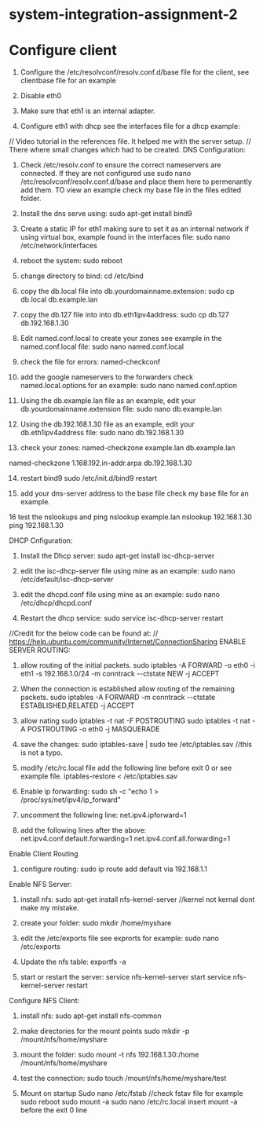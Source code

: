 # system-integration-assignment-2

# Configure client
1. Configure the /etc/resolvconf/resolv.conf.d/base file for the client,
see clientbase file for an example

2. Disable eth0

3. Make sure that eth1 is an internal adapter.

4. Configure eth1 with dhcp see the interfaces file for a dhcp example:


// Video tutorial in the references file. It helped me with the server setup.
// There where small changes which had to be created.
DNS Configuration:
1. Check /etc/resolv.conf to ensure the correct nameservers are connected.
If they are not configured use sudo nano /etc/resolvconf/resolv.conf.d/base and place them here to permenantly add them.
TO view an example check my base file in the files edited folder.

2. Install the dns serve using: sudo apt-get install bind9

3. Create a static IP for eth1 making sure to set it as an internal network if using virtual box,
example found in the interfaces file:
sudo nano /etc/network/interfaces

4. reboot the system:
sudo reboot

5. change directory to bind:
cd /etc/bind

6. copy the db.local file into db.yourdomainname.extension:
sudo cp db.local db.example.lan

7. copy the db.127 file into into db.eth1ipv4address:
sudo cp db.127 db.192.168.1.30

8. Edit named.conf.local to create your zones see example in the named.conf.local file:
sudo nano named.conf.local

9. check the file for errors:
named-checkconf

10. add the google nameservers to the forwarders check named.local.options for an example:
sudo nano named.conf.option

11. Using the db.example.lan file as an example, edit your db.yourdomainname.extension file:
sudo nano db.example.lan

12. Using the db.192.168.1.30 file as an example, edit your db.eth1ipv4address file:
sudo nano db.192.168.1.30

13. check your zones:
named-checkzone example.lan db.example.lan

named-checkzone 1.168.192.in-addr.arpa db.192.168.1.30

14. restart bind9
sudo /etc/init.d/bind9 restart

15. add your dns-server address to the base file check my base file for an example.

16 test the nslookups and ping
nslookup example.lan
nslookup 192.168.1.30
ping 192.168.1.30

DHCP Cnfiguration:
1. Install the Dhcp server:
sudo apt-get install isc-dhcp-server

2. edit the isc-dhcp-server file using mine as an example:
sudo nano /etc/default/isc-dhcp-server

3. edit the dhcpd.conf file using mine as an example:
sudo nano /etc/dhcp/dhcpd.conf

4. Restart the dhcp service:
sudo service isc-dhcp-server restart


//Credit for the below code can be found at:
// https://help.ubuntu.com/community/Internet/ConnectionSharing
ENABLE SERVER ROUTING:
1. allow routing of the initial packets. 
sudo iptables -A FORWARD -o eth0 -i eth1 -s 192.168.1.0/24 -m conntrack --ctstate NEW -j ACCEPT

2. When the connection is established allow routing of the remaining packets.
sudo iptables -A FORWARD -m conntrack --ctstate ESTABLISHED,RELATED -j ACCEPT

3. allow nating
sudo iptables -t nat -F POSTROUTING
sudo iptables -t nat -A POSTROUTING -o eth0 -j MASQUERADE

4. save the changes:
sudo iptables-save | sudo tee /etc/iptables.sav  //this is not a typo.

5. modify /etc/rc.local file add the following line before exit 0 or see example file.
iptables-restore < /etc/iptables.sav 

6. Enable ip forwarding:
sudo sh -c "echo 1 > /proc/sys/net/ipv4/ip_forward"

7. uncomment the following line:
net.ipv4.ipforward=1

8. add the following lines after the above:
net.ipv4.conf.default.forwarding=1
net.ipv4.conf.all.forwarding=1


Enable Client Routing
1. configure routing:
sudo ip route add default via 192.168.1.1


Enable NFS Server:

1. install nfs:
sudo apt-get install nfs-kernel-server //kernel not kernal dont make my mistake.

2. create your folder:
sudo mkdir /home/myshare

3. edit the /etc/exports file see exprorts for example:
sudo nano /etc/exports

4. Update the nfs table:
exportfs -a

5. start or restart the server:
service nfs-kernel-server start
service nfs-kernel-server restart


Configure NFS Client:
1. install nfs:
sudo apt-get install nfs-common

2. make directories for the mount points
sudo mkdir -p /mount/nfs/home/myshare

3. mount the folder:
sudo mount -t nfs 192.168.1.30:/home /mount/nfs/home/myshare

4. test the connection:
sudo touch /mount/nfs/home/myshare/test

5. Mount on startup
Sudo nano /etc/fstab
//check fstav file for example
sudo reboot
sudo mount -a
sudo nano /etc/rc.local
insert mount -a before the exit 0 line